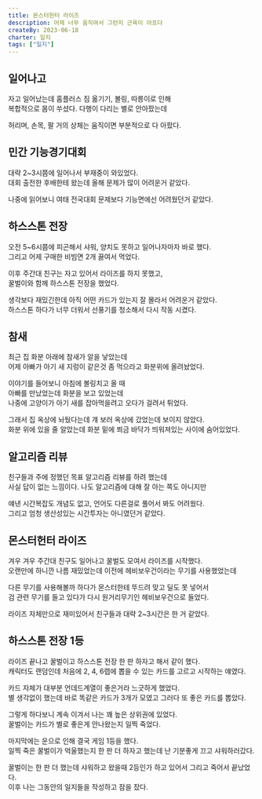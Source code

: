 ```yaml
---
title: 몬스터헌터 라이즈
description: 어제 너무 움직여서 그런지 근육이 아프다
createBy: 2023-06-18
charter: 일지
tags: ["일지"]
---
```


## 일어나고

자고 일어났는데 홈플러스 짐 옮기기, 볼링, 따릉이로 인해  
복합적으로 몸이 쑤셨다. 다행이 다리는 별로 안아팠는데

허리며, 손목, 팔 거의 상체는 움직이면 부분적으로 다 아팠다.

## 민간 기능경기대회

대략 2~3시쯤에 일어나서 부재중이 와있었다.  
대회 출전한 후배한테 왔는데 올해 문제가 많이 어려운거 같았다.

나중에 읽어보니 여태 전국대회 문제보다 기능면에선 어려웠던거 같았다.

## 하스스톤 전장

오전 5~6시쯤에 피곤해서 샤워, 양치도 못하고 일어나자마자 바로 했다.  
그리고 어제 구매한 비빔면 2개 끓여서 먹었다.

이후 주간대 친구는 자고 있어서 라이즈를 하지 못했고,  
꿀벌이와 함께 하스스톤 전장을 했었다.

생각보다 재밌긴한데 아직 어떤 카드가 있는지 잘 몰라서 어려운거 같았다.  
하스스톤 하다가 너무 더워서 선풍기를 청소해서 다시 작동 시켰다.

## 참새

최근 집 화분 아래에 참새가 알을 낳았는데  
어제 아빠가 아기 새 지렁이 같은것 좀 먹으라고 화분위에 올려놨었다.

이야기를 들어보니 아침에 볼링치고 올 때  
아빠를 만났었는데 화분을 보고 있었는데  
나중에 고양이가 아기 새를 잡아먹을려고 오다가 걸려서 튀었다.

그래서 집 옥상에 놔뒀다는데 걔 보러 옥상에 갔었는데 보이지 않았다.  
화분 위에 있을 줄 알았는데 화분 밑에 쬐금 바닥가 띄워져있는 사이에 숨어있었다.

## 알고리즘 리뷰

친구들과 주에 정했던 목표 알고리즘 리뷰를 하려 했는데  
사실 답이 없는 느낌이다. 나도 알고리즘에 대해 잘 아는 쪽도 아니지만

얘낸 시간복잡도 개념도 없고, 언어도 다른걸로 풀어서 봐도 어려웠다.  
그리고 엄청 생산성있는 시간투자는 아니였던거 같았다.

## 몬스터헌터 라이즈

겨우 겨우 주간대 친구도 일어나고 꿀벌도 모여서 라이즈를 시작했다.  
오랜만에 하니깐 나름 재밌었는데 이전에 헤비보우건이라는 무기를 사용했었는데

다른 무기를 사용해볼까 하다가 몬스터한테 뚜드려 맞고 딜도 못 넣어서  
검 관련 무기를 들고 있다가 다시 원거리무기인 헤비보우건으로 들었다.

라이즈 자체만으로 재미있어서 친구들과 대략 2~3시간은 한 거 같았다.

## 하스스톤 전장 1등

라이즈 끝나고 꿀벌이고 하스스톤 전장 한 판 하자고 해서 같이 했다.  
캐릭터도 랜덤인데 처음에 2, 4, 6렙에 뽑을 수 있는 카드를 고르고 시작하는 얘였다.

카드 자체가 대부분 언데드계열이 좋은거라 느긋하게 했었다.  
별 생각없이 했는데 바로 똑같은 카드가 3개가 모였고 그러다 또 좋은 카드를 뽑았다.

그렇게 하다보니 계속 이겨서 나는 꽤 높은 상위권에 있었다.  
꿀벌이는 카드가 별로 좋은게 안나왔는지 일찍 죽었다.

마지막에는 운으로 인해 결국 게임 1등을 했다.  
일찍 죽은 꿀벌이가 억울했는지 한 판 더 하자고 했는데 난 기분좋게 끄고 샤워하러갔다.

꿀벌이는 한 판 더 했는데 샤워하고 왔을때 2등인가 하고 있어서 그리고 죽어서 끝났었다.  
이후 나는 그동안의 일지들을 작성하고 잠을 잤다.
